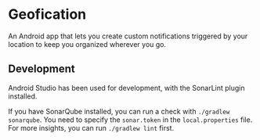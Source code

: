 # Geofication

An Android app that lets you create custom notifications triggered by your location to keep you organized wherever you go.

## Development

Android Studio has been used for development, with the SonarLint plugin installed.

If you have SonarQube installed, you can run a check with ```./gradlew sonarqube```. You need to specify the ```sonar.token``` in the ```local.properties``` file. For more insights, you can run ```./gradlew lint``` first.
